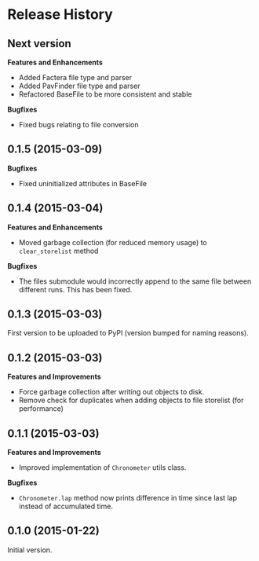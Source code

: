 Release History
===============


Next version
------------------

**Features and Enhancements**

- Added Factera file type and parser
- Added PavFinder file type and parser
- Refactored BaseFile to be more consistent and stable

**Bugfixes**

- Fixed bugs relating to file conversion


0.1.5 (2015-03-09)
------------------

**Bugfixes**

- Fixed uninitialized attributes in BaseFile


0.1.4 (2015-03-04)
------------------

**Features and Enhancements**

- Moved garbage collection (for reduced memory usage) to `clear_storelist` method

**Bugfixes**

- The files submodule would incorrectly append to the same file between different runs. This has been fixed.


0.1.3 (2015-03-03)
------------------

First version to be uploaded to PyPI (version bumped for naming reasons). 


0.1.2 (2015-03-03)
------------------

**Features and Improvements**

- Force garbage collection after writing out objects to disk.
- Remove check for duplicates when adding objects to file storelist (for performance)


0.1.1 (2015-03-03)
------------------

**Features and Improvements**

- Improved implementation of `Chronometer` utils class.

**Bugfixes**

- `Chronometer.lap` method now prints difference in time since last lap instead of accumulated time.


0.1.0 (2015-01-22)
------------------

Initial version. 
